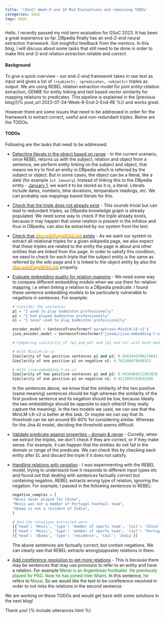 ```yaml
---
title: '(GSoC) Week-9 and 10 Mid Evaluations and remaining TODOs'
categories: GSoC
tags: GSoC
---
```


Hello. I recently passed my mid term evaluation for GSoC 2023. It has been a great experience so far. DBpedia finally has an end-2-end neural extraction framework. Got insightful feedback from the mentors. In this blog, I will discuss about some tasks that still need to be done in order to make this end-2-end relation extraction reliable and correct.

#### **Background**
To give a quick overview - our end-2-end framework takes in raw text as input and gives a list of ```(<subject>, <predicate>, <object>)``` triples as output. We are using REBEL relation extraction model for joint entity-relation extraction, GENRE for entity linking and text based vector similarity for mapping relations to predicates. This pipeline is explained in the [previous blog]({% post_url 2023-07-24-Week-8-End-2-End-RE %}) and works great.

However there are some issues that need to be addressed in order for the framework to extract correct, useful and non-redundant triples. Below are the TODOs.

#### **TODOs**
Following are the tasks that need to be addressed.

- <u>Detecting literals in the object based on range</u> - In the current scenario, once REBEL returns us with the subject, relation and object from a sentence, we perform entity linking on the subject and object, that means we try to find an entity in DBpedia which is referred by the subject or object. But in some cases, the object can be a literal, like a date (for example ```1st January```). Instead of linking this to the DBpedia entity - [January 1](https://dbpedia.org/page/January_1), we want it to be stored as it is, a literal. Literals include dates, numbers, time durations, temparature readings, etc. We can probably use mappings based literals for this.


- <u>Check that the triple does not already exist</u> - This sounds trivial but can lead to redundant triples, as DBpedia knowledge graph is already populated. We need some way to check if the triple already exists, because it may happen that some relation is present in the infobox and thus in DBpedia, can also be extracted by our system from the text. 

- <u>Check that <span style="color:orange"><b>dbo:wikiPageWikiLink</b></span> exists</u> - As we want our system to extract all relational triples for a given wikipedia page, we also expect that these triples are related to the entity the page is about and other entities that are linked from this page. In order to satisfy this condition, we need to check for each triple that the subject entity is the same as referred by the wiki page and it is linked to the object entity by also the [<span style="color:orange"><b>dbo:wikiPageWikiLink</b></span>](https://dbpedia.org/ontology/wikiPageWikiLink) property. 

- <u>Evaluate embedding quality for relation mapping</u> - We need some way to compare different embedding models when we use them for relation mapping, i.e when linking a relation to a DBpedia predicate. I found these sentence embedding models to be particularly vulnerable to negations in sentences. For example:

    ```python
    # Consider the sentences
    p1 = "I used to play badminton professionally"
    p2 = "I had played badminton professionally"
    n1 = "I never used to play badminton professionally"

    encoder_model = SentenceTransformer('paraphrase-MiniLM-L6-v2')
    jina_encoder_model = SentenceTransformer("jinaai/jina-embedding-t-en-v1")

    # Comparing similarity of (p1 and p2) and (p1 and n1) with both models

    # With MiniLM-L6-v2
    Similarity of two positive sentences p1 and p2: 0.9503945708274841
    Similarity of one positive p1 on negative n1: 0.762386679649353

    # With jina-embedding-t-en-v1
    Similarity of two positive sentences p1 and p2: 0.9439464211463928
    Similarity of one positive p1 on negative n1: 0.9112891554832458
    ```
    In the sentences above, we know that the similarity of the two positive (same meaning) sentences should be high whereas the similarity of the first positive sentence and its negation should be low, because ideally the two embeddings should be opposite to each other(if they really capture the meaning). In the two models we used, we can see that the MiniLM-L6-v2 is better at this task. Or maybe we can say that its threshold can be set around 85-90% for considering similar. Whereas for the Jina AI model, deciding the threshold seems difficult.

- <u>Validate predicate against properties - domain & range</u> - Curretly, when we extract the triples, we don't check if they are correct, or if they make sense. For example, it can happen that the entities do not fall in the domain or range of the predicate. We can check this by checking each entity after EL and discard the triple if it does not satisfy.

- <u>Handling relations with negation</u> - I was experimenting with the REBEL model, trying to understand how it responds to different input types etc and found out that dealing with sentences factually correct but containing negation, REBEL extracts wrong type of relation, ignoring the negation. For example, I passed in the following sentences to REBEL:
    ```python
    negative_samples = [
    "Messi never played for China",
    "Messi was not a member of Portugal Football team",
    "Obama is not a resident of India",
    ]

    # And the relations extracted were
    [{'head': 'Messi', 'type': 'member of sports team', 'tail': 'China'}]
    [{'head': 'Messi', 'type': 'member of sports team', 'tail': 'Portugal Football team'}]
    [{'head': 'Obama', 'type': 'residence', 'tail': 'India'}]
    ```
    The above sentences are factually correct, but contain negations. We can clearly see that REBEL extracts wrong(opposite) relations in them.

- <u>Add coreference resolution to get more relations</u> - This is because there may be sentences that may use pronouns to refer to an entity and have a relation. For example <span style="color:green">Messi is an Argentinian footballer. He previously played for PSG. Now he has joined Inter Miami</span>. In this sentence, <span style="color:green">he</span> refers to <span style="color:green">Messi</span>. So we would like the text to be coreference-resolved in order to not miss the relations in the second sentence.

We are working on these TODOs and would get back with some solutions in the next blog!

Thank you!
{% include utterances.html %}